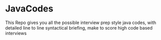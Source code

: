 # JavaCodes
This Repo gives you all the possible interview prep style java codes, with detailed line to line syntactical briefing, make to score high code based interviews
